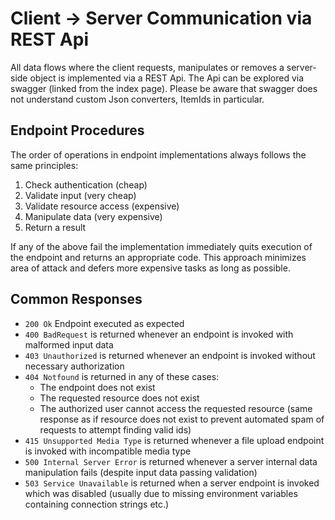 # Client -> Server Communication via REST Api
All data flows where the client requests, manipulates or removes a server-side object is implemented via a REST Api.
The Api can be explored via swagger (linked from the index page). Please be aware that swagger does not understand custom Json converters, ItemIds in particular.
## Endpoint Procedures
The order of operations in endpoint implementations always follows the same principles:
1. Check authentication (cheap)
1. Validate input (very cheap)
1. Validate resource access (expensive)
1. Manipulate data (very expensive)
1. Return a result

If any of the above fail the implementation immediately quits execution of the endpoint and returns an appropriate code. This approach minimizes area of attack and defers more expensive tasks as long as possible.
## Common Responses
* `200 Ok` Endpoint executed as expected
* `400 BadRequest` is returned whenever an endpoint is invoked with malformed input data
* `403 Unauthorized` is returned whenever an endpoint is invoked without necessary authorization
* `404 Notfound` is returned in any of these cases:
    * The endpoint does not exist
    * The requested resource does not exist
    * The authorized user cannot access the requested resource (same response as if resource does not exist to prevent automated spam of requests to attempt finding valid ids)
* `415 Unsupported Media Type` is returned whenever a file upload endpoint is invoked with incompatible media type
* `500 Internal Server Error` is returned whenever a server internal data manipulation fails (despite input data passing validation)
* `503 Service Unavailable` is returned when a server endpoint is invoked which was disabled (usually due to missing environment variables containing connection strings etc.)
